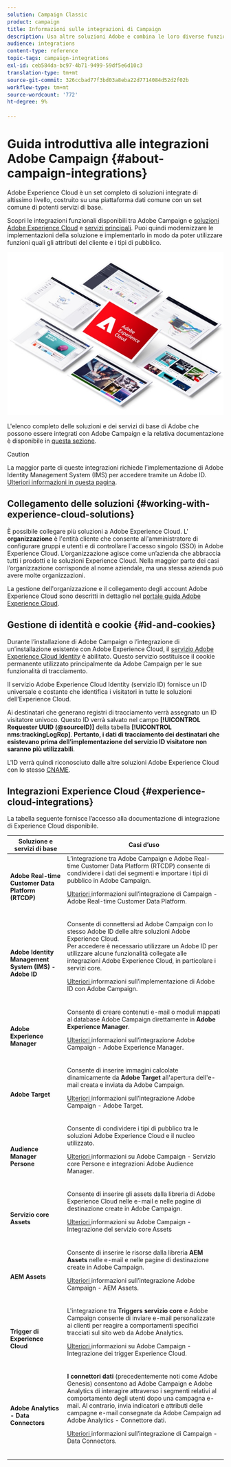 ```yaml
---
solution: Campaign Classic
product: campaign
title: Informazioni sulle integrazioni di Campaign
description: Usa altre soluzioni Adobe e combina le loro diverse funzionalità con Campaign.
audience: integrations
content-type: reference
topic-tags: campaign-integrations
exl-id: ceb584da-bc97-4b71-9499-59df5e6d10c3
translation-type: tm+mt
source-git-commit: 326ccbad77f3bd03a8eba22d7714084d52d2f02b
workflow-type: tm+mt
source-wordcount: '772'
ht-degree: 9%

---
```


# Guida introduttiva alle integrazioni Adobe Campaign {#about-campaign-integrations}

Adobe Experience Cloud è un set completo di soluzioni integrate di altissimo livello, costruito su una piattaforma dati comune con un set comune di potenti servizi di base.

Scopri le integrazioni funzionali disponibili tra Adobe Campaign e [soluzioni Adobe Experience Cloud](https://docs.adobe.com/content/help/en/core-services/interface/marketing-cloud-integrations.html) e [servizi principali](https://docs.adobe.com/content/help/en/core-services/interface/about-core-services/core-services.html). Puoi quindi modernizzare le implementazioni della soluzione e implementarlo in modo da poter utilizzare funzioni quali gli attributi del cliente e i tipi di pubblico.

![](assets/ExCloud-solutions.png)

L&#39;elenco completo delle soluzioni e dei servizi di base di Adobe che possono essere integrati con Adobe Campaign e la relativa documentazione è disponibile in [questa sezione](#experience-cloud-integrations).

>[!CAUTION]
>
>La maggior parte di queste integrazioni richiede l’implementazione di Adobe Identity Management System (IMS) per accedere tramite un Adobe ID. [Ulteriori informazioni in questa pagina](../../integrations/using/about-adobe-id.md).


## Collegamento delle soluzioni {#working-with-experience-cloud-solutions}

È possibile collegare più soluzioni a Adobe Experience Cloud. L&#39; **organizzazione** è l&#39;entità cliente che consente all&#39;amministratore di configurare gruppi e utenti e di controllare l&#39;accesso singolo (SSO) in Adobe Experience Cloud. L’organizzazione agisce come un’azienda che abbraccia tutti i prodotti e le soluzioni Experience Cloud. Nella maggior parte dei casi l’organizzazione corrisponde al nome aziendale, ma una stessa azienda può avere molte organizzazioni.

La gestione dell&#39;organizzazione e il collegamento degli account Adobe Experience Cloud sono descritti in dettaglio nel [portale guida Adobe Experience Cloud](https://docs.adobe.com/content/help/en/core-services/interface/manage-users-and-products/organizations.html).

## Gestione di identità e cookie {#id-and-cookies}

Durante l’installazione di Adobe Campaign o l’integrazione di un’installazione esistente con Adobe Experience Cloud, il [servizio Adobe Experience Cloud Identity](https://docs.adobe.com/content/help/en/id-service/using/home.html) è abilitato. Questo servizio sostituisce il cookie permanente utilizzato principalmente da Adobe Campaign per le sue funzionalità di tracciamento.

Il servizio Adobe Experience Cloud Identity (servizio ID) fornisce un ID universale e costante che identifica i visitatori in tutte le soluzioni dell’Experience Cloud.

Ai destinatari che generano registri di tracciamento verrà assegnato un ID visitatore univoco. Questo ID verrà salvato nel campo **[!UICONTROL Requester UUID (@sourceID)]** della tabella **[!UICONTROL nms:trackingLogRcp]**. **Pertanto, i dati di tracciamento dei destinatari che esistevano prima dell’implementazione del servizio ID visitatore non saranno più utilizzabili**.

L&#39;ID verrà quindi riconosciuto dalle altre soluzioni Adobe Experience Cloud con lo stesso [CNAME](https://docs.adobe.com/content/help/en/id-service/using/reference/analytics-reference/cname.html).

## Integrazioni Experience Cloud {#experience-cloud-integrations}

La tabella seguente fornisce l’accesso alla documentazione di integrazione di Experience Cloud disponibile.

<table> 
 <thead> 
  <tr> 
   <th> Soluzione e servizi di base<br /> </th> 
   <th> Casi d’uso<br /> </th> 
  </tr> 
 </thead> 
 <tbody> 
  <tr> 
   <td> <strong>Adobe Real-time Customer Data Platform (RTCDP)</strong><br /> </td> 
   <td> L’integrazione tra Adobe Campaign e Adobe Real-time Customer Data Platform (RTCDP) consente di condividere i dati dei segmenti e importare i tipi di pubblico in Adobe Campaign.<br /> <p><a href="../../integrations/using/get-started-sources-destinations.md">Ulteriori </a> informazioni sull’integrazione di Campaign - Adobe Real-time Customer Data Platform.</p><br /> </td> 
  </tr> 
  <tr> 
   <td> <strong>Adobe Identity Management System (IMS) - Adobe ID</strong><br /> </td> 
   <td> Consente di connettersi ad Adobe Campaign con lo stesso Adobe ID delle altre soluzioni Adobe Experience Cloud.<br /> Per accedere è necessario utilizzare un Adobe ID per utilizzare alcune funzionalità collegate alle integrazioni Adobe Experience Cloud, in particolare i servizi core.<br /> <p><a href="../../integrations/using/about-adobe-id.md">Ulteriori </a> informazioni sull’implementazione di Adobe ID con Adobe Campaign.</p><br /> </td> 
  </tr> 
  <tr> 
   <td> <strong>Adobe Experience Manager</strong><br /> </td> 
   <td> Consente di creare contenuti e-mail o moduli mappati al database Adobe Campaign direttamente in <strong>Adobe Experience Manager</strong>.<br /> <p><a href="../../integrations/using/about-adobe-experience-manager.md">Ulteriori </a> informazioni sull’integrazione Adobe Campaign - Adobe Experience Manager.</p><br /> </td> 
  </tr> 
  <tr> 
   <td> <strong>Adobe Target</strong><br /> </td> 
   <td> Consente di inserire immagini calcolate dinamicamente da <strong>Adobe Target</strong> all'apertura dell'e-mail creata e inviata da Adobe Campaign.<br /> <p><a href="../../integrations/using/integrating-with-adobe-target.md">Ulteriori </a> informazioni sull’integrazione Adobe Campaign - Adobe Target.</p><br /> </td> 
  </tr> 
  <tr> 
   <td> <strong>Audience Manager </strong><br /> <strong>Persone</strong><br /> </td> 
   <td> Consente di condividere i tipi di pubblico tra le soluzioni Adobe Experience Cloud e il nucleo utilizzato.<br /> <p><a href="../../integrations/using/sharing-audiences-with-adobe-experience-cloud.md">Ulteriori </a> informazioni su Adobe Campaign - Servizio core Persone e integrazioni Adobe Audience Manager.</p><br /> </td> 
  </tr> 
  <tr> 
   <td> <strong>Servizio core Assets</strong><br /> </td> 
   <td> Consente di inserire gli assets dalla libreria di Adobe Experience Cloud nelle e-mail e nelle pagine di destinazione create in Adobe Campaign.<br /> <p><a href="../../integrations/using/configuring-access-to-assets.md#integrating-with-experience-cloud-assets">Ulteriori </a> informazioni su Adobe Campaign - Integrazione del servizio core Assets</p><br /> </td> 
  </tr> 
  <tr> 
   <td> <strong>AEM Assets</strong><br /> </td> 
   <td> Consente di inserire le risorse dalla libreria <strong>AEM Assets</strong> nelle e-mail e nelle pagine di destinazione create in Adobe Campaign.<br /> <p><a href="../../integrations/using/configuring-access-to-assets.md#integrating-with-aem-assets">Ulteriori </a> informazioni sull’integrazione Adobe Campaign - AEM Assets.</p><br /> </td> 
  </tr> 
  <tr> 
   <td> <strong>Trigger di Experience Cloud</strong><br /> </td> 
   <td> L'integrazione tra <strong>Triggers servizio core</strong> e Adobe Campaign consente di inviare e-mail personalizzate ai clienti per reagire a comportamenti specifici tracciati sul sito web da Adobe Analytics.<br /> <p><a href="https://helpx.adobe.com/it/campaign/kb/triggers-and-campaign.html">Ulteriori </a> informazioni su Adobe Campaign - Integrazione dei trigger Experience Cloud.</p><br /> </td> 
  </tr> 
  <tr> 
   <td> <strong>Adobe Analytics - Data Connectors</strong><br /> </td> 
   <td> <strong>I connettori dati</strong>  (precedentemente noti come Adobe Genesis) consentono ad Adobe Campaign e Adobe Analytics di interagire attraverso i segmenti relativi al comportamento degli utenti dopo una campagna e-mail. Al contrario, invia indicatori e attributi delle campagne e-mail consegnate da Adobe Campaign ad Adobe Analytics - Connettore dati.<br /> <p><a href="../../platform/using/adobe-analytics-data-connector.md">Ulteriori </a> informazioni sull’integrazione di Campaign - Data Connectors.</p><br /> </td> 
  </tr> 
 </tbody> 
</table>
